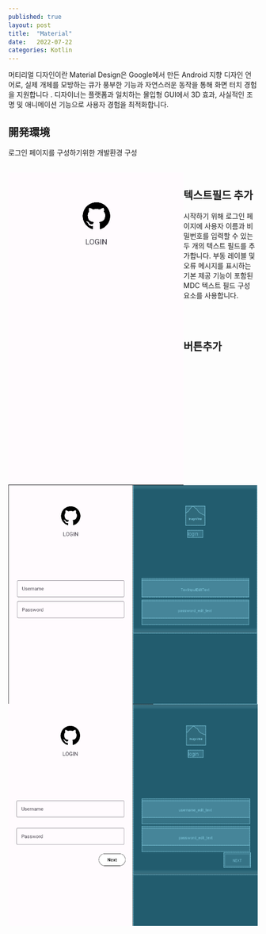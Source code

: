 ```yaml
---
published: true
layout: post
title:  "Material"
date:   2022-07-22
categories: Kotlin
---
```


머티리얼 디자인이란
Material Design은 Google에서 만든 Android 지향 디자인 언어로, 실제 개체를 모방하는 큐가 풍부한 기능과 자연스러운 동작을 통해 화면 터치 경험을 지원합니다 . 디자이너는 플랫폼과 일치하는 몰입형 GUI에서 3D 효과, 사실적인 조명 및 애니메이션 기능으로 사용자 경험을 최적화합니다.



## 開発環境

로그인 페이지를 구성하기위한 개발환경 구성

<br>
<div>

<img src = "/assets/images/MaterialDevelop.png" style ="height:100%px ;float:left">

<script src="https://gist.github.com/JKH-Programmer/09fb01418ea3c4208ac3e3a6f8762d16.js" style="width:420px; height:100%px ;">
</script>

</div>



## 텍스트필드 추가

시작하기 위해 로그인 페이지에 사용자 이름과 비밀번호를 입력할 수 있는 두 개의 텍스트 필드를 추가합니다. 부동 레이블 및 오류 메시지를 표시하는 기본 제공 기능이 포함된 MDC 텍스트 필드 구성 요소를 사용합니다.

<br>

<br>
<div>
<img src = "/assets/images/Materialtextfield.png" style ="height:100%px ; float:left">

<script src="https://gist.github.com/JKH-Programmer/565f19f746a1d49df8f0ec0213e54523.js"></script>
</div>




## 버튼추가

<br>


<br>
<div>
<img src = "/assets/images/Materialbutton.png" style ="height:100%px ; float:left">

<script src="https://gist.github.com/JKH-Programmer/072fb8dd87789f043890fa760171e065.js"></script>
</div>








